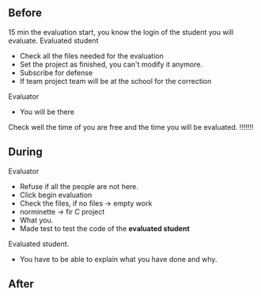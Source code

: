 ## Before
15 min the evaluation start, you know the login of the student you will evaluate.
Evaluated student
- Check all the files needed for the evaluation
- Set the project as finished, you can't modify it anymore.
- Subscribe for defense
- If team project team will be at the school for the correction

Evaluator
- You will be there 

Check well the time of you are free and the time you will be evaluated. !!!!!!!

## During

Evaluator
- Refuse if all the people are not here.
- Click begin evaluation
- Check the files, if no files -> empty work
- norminette -> fir C project
- What you. 
- Made test to test the code of the **evaluated student**

Evaluated student.
- You have to be able to explain what you have done and why.


## After
